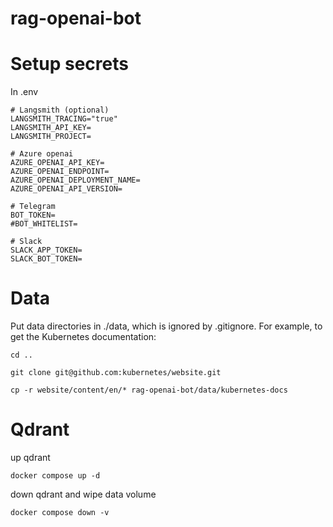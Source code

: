 # rag-openai-bot


# Setup secrets

In .env

```
# Langsmith (optional)
LANGSMITH_TRACING="true"
LANGSMITH_API_KEY=
LANGSMITH_PROJECT=

# Azure openai
AZURE_OPENAI_API_KEY=
AZURE_OPENAI_ENDPOINT=
AZURE_OPENAI_DEPLOYMENT_NAME=
AZURE_OPENAI_API_VERSION=

# Telegram
BOT_TOKEN=
#BOT_WHITELIST=

# Slack
SLACK_APP_TOKEN=
SLACK_BOT_TOKEN=
```

# Data

Put data directories in ./data, which is ignored by .gitignore. For example, to get the Kubernetes documentation:

```
cd ..

git clone git@github.com:kubernetes/website.git

cp -r website/content/en/* rag-openai-bot/data/kubernetes-docs
```

# Qdrant

up qdrant

```
docker compose up -d
```

down qdrant and wipe data volume

```
docker compose down -v
```
